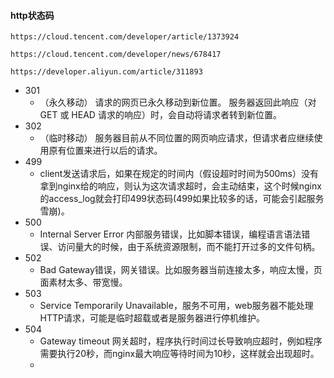 #### http状态码
```
https://cloud.tencent.com/developer/article/1373924

https://cloud.tencent.com/developer/news/678417

https://developer.aliyun.com/article/311893
```
- 301
  - （永久移动） 请求的网页已永久移动到新位置。 服务器返回此响应（对 GET 或 HEAD 请求的响应）时，会自动将请求者转到新位置。
- 302
  - （临时移动） 服务器目前从不同位置的网页响应请求，但请求者应继续使用原有位置来进行以后的请求。
- 499
  - client发送请求后，如果在规定的时间内（假设超时时间为500ms）没有拿到nginx给的响应，则认为这次请求超时，会主动结束，这个时候nginx的access_log就会打印499状态码(499如果比较多的话，可能会引起服务雪崩)。
- 500
  - Internal Server Error 内部服务错误，比如脚本错误，编程语言语法错误、访问量大的时候，由于系统资源限制，而不能打开过多的文件句柄。
- 502
  - Bad Gateway错误，网关错误。比如服务器当前连接太多，响应太慢，页面素材太多、带宽慢。
- 503
  - Service Temporarily Unavailable，服务不可用，web服务器不能处理HTTP请求，可能是临时超载或者是服务器进行停机维护。
- 504
  - Gateway timeout 网关超时，程序执行时间过长导致响应超时，例如程序需要执行20秒，而nginx最大响应等待时间为10秒，这样就会出现超时。
  - 
